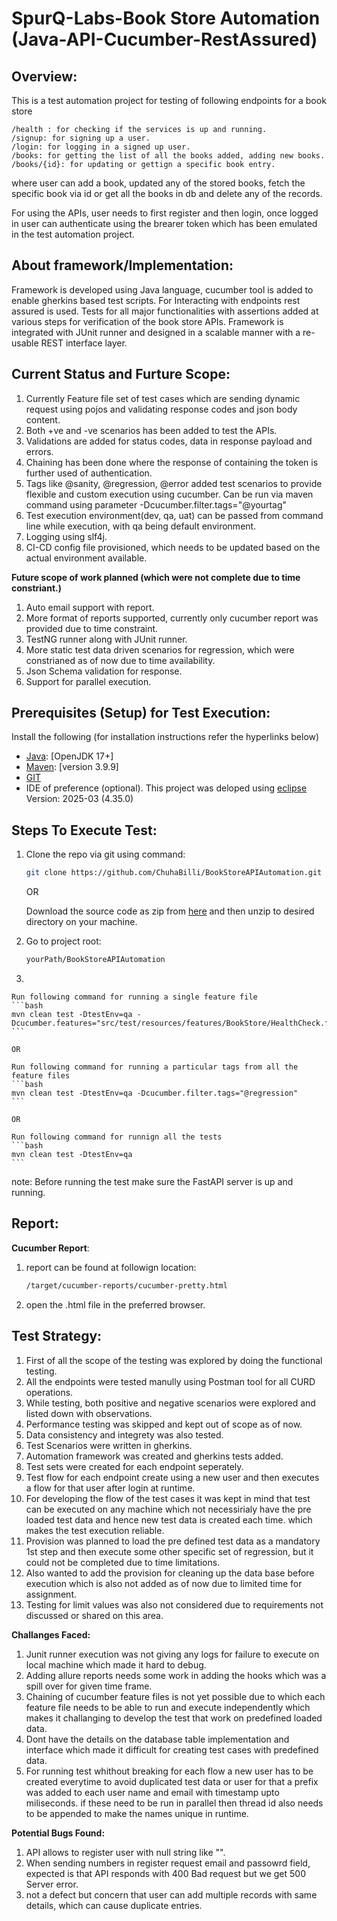 # SpurQ-Labs-Book Store Automation (Java-API-Cucumber-RestAssured)

## **Overview:**
This is a test automation project for testing of following endpoints for a book store

	/health : for checking if the services is up and running.
	/signup: for signing up a user.
	/login: for logging in a signed up user.
	/books: for getting the list of all the books added, adding new books.
	/books/{id}: for updating or gettign a specific book entry.

where user can add a book, updated any of the stored books, fetch the specific book via id or get all the books in db and delete any of the records.

For using the APIs, user needs to first register and then login, once logged in user can authenticate using the brearer token which has been emulated in the test automation project.

## **About framework/Implementation:**
Framework is developed using Java language, cucumber tool is added to enable gherkins based test scripts. For Interacting with endpoints rest assured is used. 
Tests for all major functionalities with assertions added at various steps for verification of the book store APIs.
Framework is integrated with JUnit runner and designed in a scalable manner with a re-usable REST interface layer.

## **Current Status and Furture Scope:**
1. Currently Feature file set of test cases which are sending dynamic request using pojos and validating response codes and json body content.
2. Both +ve and -ve scenarios has been added to test the APIs.
3. Validations are added for status codes, data in response payload and errors.
4. Chaining has been done where the response of containing the token is further used of authentication.
5. Tags like @sanity, @regression, @error added test scenarios to provide flexible and custom execution using cucumber. Can be run via maven command using parameter -Dcucumber.filter.tags="@yourtag"
6. Test execution environment(dev, qa, uat) can be passed from command line while execution, with qa being default environment. 
7. Logging using slf4j.
7. CI-CD config file provisioned, which needs to be updated based on the actual environment available.


**Future scope of work planned (which were not complete due to time constriant.)**

1. Auto email support with report.
2. More format of reports supported, currently only cucumber report was provided due to time constraint.
3. TestNG runner along with JUnit runner.
4. More static test data driven scenarios for regression, which were constrianed as of now due to time availability.
5. Json Schema validation for response.
6. Support for parallel execution.


## **Prerequisites (Setup) for Test Execution:**

Install the following (for installation instructions refer the hyperlinks below)

- [Java](https://www.guru99.com/install-java.html): [OpenJDK 17+]
- [Maven](https://mkyong.com/maven/how-to-install-maven-in-windows/): [version 3.9.9]
- [GIT](https://phoenixnap.com/kb/how-to-install-git-windows)
- IDE of preference (optional). This project was deloped using [eclipse](https://www.eclipse.org/downloads/packages/installer) Version: 2025-03 (4.35.0)


## **Steps To Execute Test:**

1.
	Clone the repo via git using command:
	```bash
	git clone https://github.com/ChuhaBilli/BookStoreAPIAutomation.git
	```

	OR 

	Download the source code as zip from [here](https://github.com/ChuhaBilli/BookStoreAPIAutomation) and then unzip to desired directory on your machine.

2. Go to project root: 
	```bash
	yourPath/BookStoreAPIAutomation
	```
3. 

	Run following command for running a single feature file 
	```bash
	mvn clean test -DtestEnv=qa -Dcucumber.features="src/test/resources/features/BookStore/HealthCheck.feature
	```

	OR

	Run following command for running a particular tags from all the feature files
	```bash
	mvn clean test -DtestEnv=qa -Dcucumber.filter.tags="@regression"
	```

	OR

	Run following command for runnign all the tests
	```bash
	mvn clean test -DtestEnv=qa
	```

note: Before running the test make sure the FastAPI server is up and running.

## **Report:**
**Cucumber Report**: 
1. report can be found at followign location:
	 ```bash
	/target/cucumber-reports/cucumber-pretty.html
	```
2. open the .html file in the preferred browser.

## **Test Strategy:**
1. First of all the scope of the testing was explored by doing the functional testing.
2. All the endpoints were tested manully using Postman tool for all CURD operations.
3. While testing, both positive and negative scenarios were explored and listed down with observations.
4. Performance testing was skipped and kept out of scope as of now.
5. Data consistency and integrety was also tested.
6. Test Scenarios were written in gherkins.
7. Automation framework was created and gherkins tests added.
8. Test sets were created for each endpoint seperately.
9. Test flow for each endpoint create using a new user and then executes a flow for that user after login at runtime.
10. For developing the flow of the test cases it was kept in mind that test can be executed on any machine which not necessirialy
have the pre loaded test data and hence new test data is created each time. which makes the test execution reliable.
11. Provision was planned to load the pre defined test data as a mandatory 1st step and then execute some other specific set of regression, but it could not be completed due to time limitations.
12. Also wanted to add the provision for cleaning up the data base before execution which is also not added as of now due to limited time for assignment.
13. Testing for limit values was also not considered due to requirements not discussed or shared on this area.

**Challanges Faced:**
1. Junit runner execution was not giving any logs for failure to execute on local machine which made it hard to debug.
2. Adding allure reports needs some work in adding the hooks which was a spill over for given time frame.
2. Chaining of cucumber feature files is not yet possible due to which each feature file needs to be able to run and execute independently which makes it challanging to develop 
the test that work on predefined loaded data.
4. Dont have the details on the database table implementation and interface which made it difficult for creating test cases with predefined data.
5. For running test whithout breaking for each flow a new user has to be created everytime to avoid duplicated test data or user 
for that a prefix was added to each user name and email with timestamp upto miliseconds. if these need to be run in parallel then thread id also needs to be appended to make the names unique in runtime.

**Potential Bugs Found:**
1. API allows to register user with null string like "".
2. When sending numbers in register request email and passowrd field, expected is that API responds with 400 Bad request but we get 500 Server error.
3. not a defect but concern that user can add multiple records with same details, which can cause duplicate entries.



